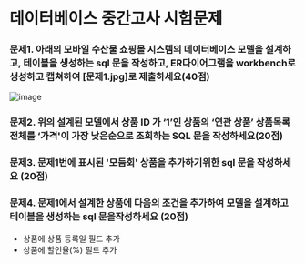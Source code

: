 # 데이터베이스 중간고사 시험문제

### 문제1. 아래의 모바일 수산물 쇼핑몰 시스템의 데이터베이스 모델을 설계하고, 테이블을 생성하는 sql 문을 작성하고, ER다이어그램을 workbench로 생성하고 캡쳐하여 [문제1.jpg]로 제출하세요(40점)


![image](https://user-images.githubusercontent.com/21700482/232665879-491c9f3a-24af-44f2-b6e2-53aa31b025ea.png)


### 문제2. 위의 설계된 모델에서 상품 ID 가 ‘1’인 상품의 ‘연관 상품’ 상품목록 전체를 ‘가격'이 가장 낮은순으로 조회하는 SQL 문을 작성하세요(20점)

### 문제3. 문제1번에 표시된 '모듬회' 상품을 추가하기위한 sql 문을 작성하세요 (20점)

### 문제4. 문제1에서 설계한 상품에 다음의 조건을 추가하여 모델을 설계하고 테이블을 생성하는 sql 문을작성하세요 (20점)
- 상품에 상품 등록일 필드 추가
- 상품에 할인율(%) 필드 추가
